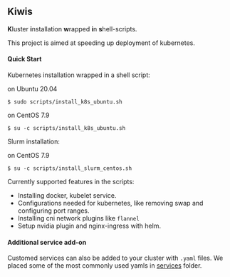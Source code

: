 ## Kiwis

**K**luster **i**nstallation **w**rapped **i**n **s**hell-scripts.

This project is aimed at speeding up deployment of kubernetes.

#### Quick Start
Kubernetes installation wrapped in a shell script:

on Ubuntu 20.04
```
$ sudo scripts/install_k8s_ubuntu.sh
```

on CentOS 7.9
```
$ su -c scripts/install_k8s_ubuntu.sh
```

Slurm installation:

on CentOS 7.9
```
$ su -c scripts/install_slurm_centos.sh
```
Currently supported features in the scripts:

- Installing docker, kubelet service.
- Configurations needed for kubernetes, like 
 removing swap and configuring port ranges.
- Installing cni network plugins like `flannel`
- Setup nvidia plugin and nginx-ingress with helm.

#### Additional service add-on

Customed services can also be added to your cluster with `.yaml`
files. We placed some of the most commonly used yamls in [services](Kubernetes/services)
folder. 
